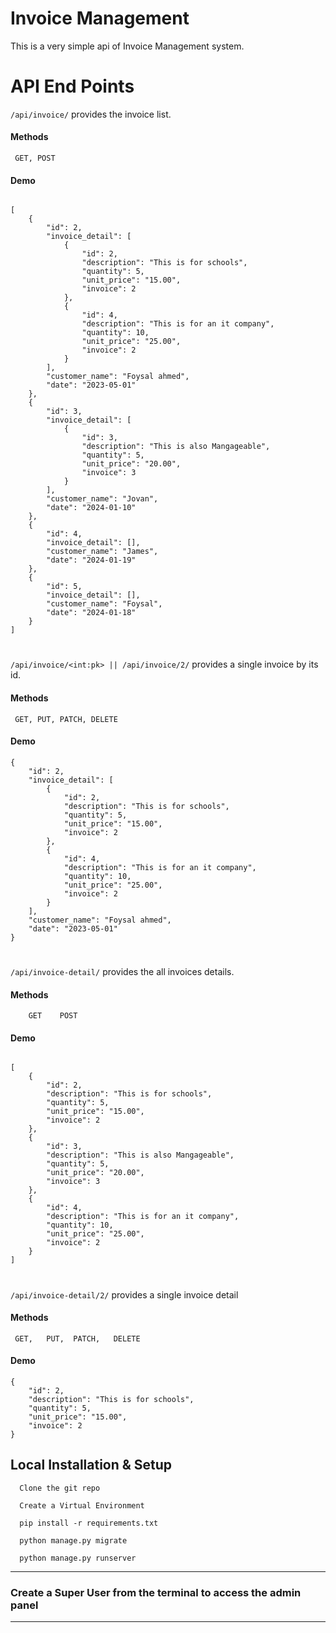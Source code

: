 
# Invoice Management

This is a very simple api of Invoice Management system.




# API End Points

``
/api/invoice/
``
provides the invoice list.
#### Methods
```
 GET, POST
```
#### Demo

```

[
    {
        "id": 2,
        "invoice_detail": [
            {
                "id": 2,
                "description": "This is for schools",
                "quantity": 5,
                "unit_price": "15.00",
                "invoice": 2
            },
            {
                "id": 4,
                "description": "This is for an it company",
                "quantity": 10,
                "unit_price": "25.00",
                "invoice": 2
            }
        ],
        "customer_name": "Foysal ahmed",
        "date": "2023-05-01"
    },
    {
        "id": 3,
        "invoice_detail": [
            {
                "id": 3,
                "description": "This is also Mangageable",
                "quantity": 5,
                "unit_price": "20.00",
                "invoice": 3
            }
        ],
        "customer_name": "Jovan",
        "date": "2024-01-10"
    },
    {
        "id": 4,
        "invoice_detail": [],
        "customer_name": "James",
        "date": "2024-01-19"
    },
    {
        "id": 5,
        "invoice_detail": [],
        "customer_name": "Foysal",
        "date": "2024-01-18"
    }
]
```

#
``
/api/invoice/<int:pk> || /api/invoice/2/
``
provides a single invoice by its id.

#### Methods
```
 GET, PUT, PATCH, DELETE
```

#### Demo
~~~
{
    "id": 2,
    "invoice_detail": [
        {
            "id": 2,
            "description": "This is for schools",
            "quantity": 5,
            "unit_price": "15.00",
            "invoice": 2
        },
        {
            "id": 4,
            "description": "This is for an it company",
            "quantity": 10,
            "unit_price": "25.00",
            "invoice": 2
        }
    ],
    "customer_name": "Foysal ahmed",
    "date": "2023-05-01"
}

~~~
#
``
/api/invoice-detail/
``
provides the all invoices details.

#### Methods
```
    GET    POST
```
#### Demo
~~~

[
    {
        "id": 2,
        "description": "This is for schools",
        "quantity": 5,
        "unit_price": "15.00",
        "invoice": 2
    },
    {
        "id": 3,
        "description": "This is also Mangageable",
        "quantity": 5,
        "unit_price": "20.00",
        "invoice": 3
    },
    {
        "id": 4,
        "description": "This is for an it company",
        "quantity": 10,
        "unit_price": "25.00",
        "invoice": 2
    }
]
~~~
#

``
/api/invoice-detail/2/
``
provides a single invoice detail

#### Methods
```
 GET,   PUT,  PATCH,   DELETE
```

#### Demo
~~~
{
    "id": 2,
    "description": "This is for schools",
    "quantity": 5,
    "unit_price": "15.00",
    "invoice": 2
}
~~~



## Local Installation & Setup


```
  Clone the git repo
```
```
  Create a Virtual Environment
```

```
  pip install -r requirements.txt
```

```
  python manage.py migrate
```
```
  python manage.py runserver
```

*** 
### Create a Super User from the terminal to access the admin panel
****

    
